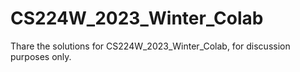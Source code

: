 # CS224W_2023_Winter_Colab
Thare the solutions for CS224W_2023_Winter_Colab, for discussion purposes only.
